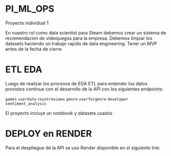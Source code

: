 # PI_ML_OPS
Proyecto individual 1

En nuestro rol como data scientist para Steam debemos crear un sistema de recomendacion de videojuegos para la empresa. Debemos limpiar los datasets haciendo un trabajo rapido de data engineering. Tener un MVP antes de la fecha de cierre.

# ETL EDA

Luego de realizar los procesos de EDA ETL para entender los datos provistos continue con el desarrollo de la API
con los siguientes endpoints: 

  `games`
  `userdata`
  `countreviews`
  `genre`
  `userforgenre`
  `developer`
  `sentiment_analysis`

  El proyecto incluye un notebook y datasets usados

  # DEPLOY en RENDER

  Para el despliegue de la API se uso Render
  disponible en el siguiente
  link:
